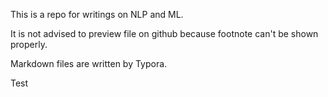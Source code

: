 This is a repo for writings on NLP and ML.

It is not advised to preview file on github because footnote can't be shown properly.

Markdown files are written by Typora. 

Test